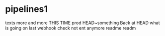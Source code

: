 # pipelines1
texts
more
and more
THIS TIME
prod
HEAD~something
Back at HEAD
what is going on
last webhook check
not ent anymore
readme
readm
